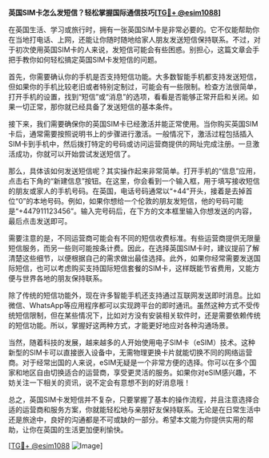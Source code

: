 **英国SIM卡怎么发短信？轻松掌握国际通信技巧[[TG💪+ @esim1088](https://t.me/s/esim1088)]**

在英国生活、学习或旅行时，拥有一张英国SIM卡是非常必要的。它不仅能帮助你在当地打电话、上网，还能让你随时随地给家人朋友发送短信保持联系。不过，对于初次使用英国SIM卡的人来说，发短信可能会有些困惑。别担心，这篇文章会手把手教你如何轻松搞定英国SIM卡发短信的问题。

首先，你需要确认你的手机是否支持短信功能。大多数智能手机都支持发送短信，但如果你的手机比较老旧或者特别定制过，可能会有一些限制。检查方法很简单，打开手机的设置，找到“短信”或“消息”的选项，看看是否能够正常开启和关闭。如果一切正常，那你就已经具备了发送短信的基本条件。

接下来，我们需要确保你的英国SIM卡已经激活并能正常使用。当你购买英国SIM卡后，通常需要按照说明书上的步骤进行激活。一般情况下，激活过程包括插入SIM卡到手机中，然后拨打特定的号码或访问运营商提供的网址完成注册。一旦激活成功，你就可以开始尝试发送短信了。

那么，具体该如何发送短信呢？其实操作起来非常简单。打开手机的“信息”应用，点击右下角的“新建信息”按钮。在这里，你会看到一个输入框，用于填写接收短信的朋友或家人的手机号码。在英国，电话号码通常以“+44”开头，接着是去掉首位“0”的本地号码。例如，如果你想给一个伦敦的朋友发短信，他的号码可能是“+447911123456”。输入完号码后，在下方的文本框里输入你想发送的内容，最后点击发送即可。

需要注意的是，不同运营商可能会有不同的短信收费标准。有些运营商提供无限量短信服务，而另一些则可能按条计费。因此，在选择英国SIM卡时，建议提前了解清楚这些细节，以便根据自己的需求做出最佳选择。此外，如果你经常需要发送国际短信，也可以考虑购买支持国际短信套餐的SIM卡，这样既能节省费用，又能方便与世界各地的朋友保持联系。

除了传统的短信功能外，现在许多智能手机还支持通过互联网发送即时消息。比如微信、WhatsApp等应用程序都可以实现跨平台的即时通讯。虽然这种方式不受传统短信限制，但在某些情况下，比如对方没有安装相关软件时，还是需要依赖传统的短信功能。所以，掌握好这两种方式，才能更好地应对各种沟通场景。

当然，随着科技的发展，越来越多的人开始使用电子SIM卡（eSIM）技术。这种新型的SIM卡可以直接嵌入设备中，无需物理更换卡片就能切换不同的网络运营商。对于经常出国的人来说，eSIM无疑是一个非常方便的选择。你可以在多个国家和地区自由切换适合的运营商，享受更灵活的服务。如果你对eSIM感兴趣，不妨关注一下相关的资讯，说不定会有意想不到的好消息哦！

总之，英国SIM卡发短信并不复杂，只要掌握了基本的操作流程，并且注意选择合适的运营商和服务方案，你就能轻松地与亲朋好友保持联系。无论是在日常生活中还是旅途中，良好的沟通都是不可或缺的一部分。希望本文能为你提供实用的帮助，让你在英国的生活更加便利愉快。

[[TG💪+ @esim1088](https://t.me/s/esim1088) ![Image](https://i.postimg.cc/4NQfJmqS/Snipaste-2025-05-13-00-14-12.png)]